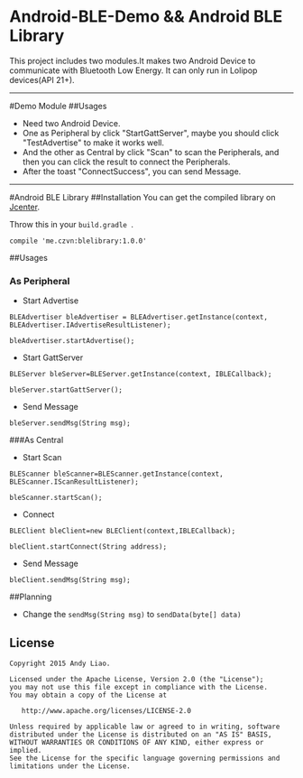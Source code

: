 # Android-BLE-Demo && Android BLE Library
This project includes two modules.It makes two Android Device to communicate with Bluetooth Low Energy. It can only run in  Lolipop devices(API 21+).

------

#Demo Module
##Usages
* Need two Android Device.
* One as Peripheral by click "StartGattServer", maybe  you should click "TestAdvertise" to make it works well.
* And the other as Central by click "Scan" to scan the Peripherals, and then you can click the result to connect the Peripherals.
* After the toast "ConnectSuccess", you can send Message.
------

#Android BLE Library
##Installation
You can get the compiled library on [Jcenter](https://bintray.com/czvn/maven/blelibrary/view).

Throw this in your `build.gradle `.


```
compile 'me.czvn:blelibrary:1.0.0'
```

##Usages
### As Peripheral
* Start Advertise


```
BLEAdvertiser bleAdvertiser = BLEAdvertiser.getInstance(context, BLEAdvertiser.IAdvertiseResultListener);

bleAdvertiser.startAdvertise();
```


* Start GattServer

```
BLEServer bleServer=BLEServer.getInstance(context, IBLECallback);

bleServer.startGattServer();
```
* Send Message


```
bleServer.sendMsg(String msg);
```

###As Central
* Start Scan


```
BLEScanner bleScanner=BLEScanner.getInstance(context, BLEScanner.IScanResultListener);

bleScanner.startScan();
```
* Connect


```
BLEClient bleClient=new BLEClient(context,IBLECallback);

bleClient.startConnect(String address);
```

* Send Message

```
bleClient.sendMsg(String msg);

```

##Planning
* Change the `sendMsg(String msg)` to `sendData(byte[] data)` 

License
------

    Copyright 2015 Andy Liao.

    Licensed under the Apache License, Version 2.0 (the "License");
    you may not use this file except in compliance with the License.
    You may obtain a copy of the License at

       http://www.apache.org/licenses/LICENSE-2.0

    Unless required by applicable law or agreed to in writing, software
    distributed under the License is distributed on an "AS IS" BASIS,
    WITHOUT WARRANTIES OR CONDITIONS OF ANY KIND, either express or implied.
    See the License for the specific language governing permissions and
    limitations under the License.




